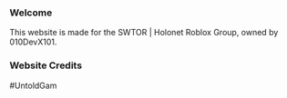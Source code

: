 ### Welcome
This website is made for the SWTOR | Holonet Roblox Group, owned by 010DevX101.

### Website Credits
#UntoldGam 